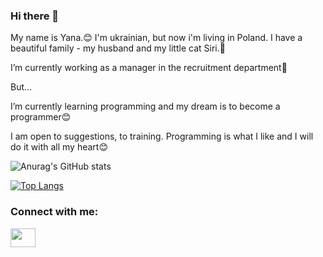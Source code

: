 ### Hi there 👋

My name is Yana.😊
I'm ukrainian, but now i'm living in Poland.
I have a beautiful family - my husband and my little cat Siri.🥰


I’m currently working as a manager in the recruitment department💼

But...

I’m currently learning programming and my dream is to become a programmer😊

I am open to suggestions, to training. 
Programming is what I like and I will do it with all my heart😊

![Anurag's GitHub stats](https://github-readme-stats.vercel.app/api?username=yanakhorolska&theme=cobalt&show_icons=true)

[![Top Langs](https://github-readme-stats.vercel.app/api/top-langs/?username=yanakhorolska&layout=compact)](https://github.com/anuraghazra/github-readme-stats)

<h3 align="left">Connect with me:</h3>
<p align="left">
<a href="https://www.instagram.com/yannna.lia" target="blank"><img align="center" src="https://cdn.jsdelivr.net/npm/simple-icons@3.0.1/icons/instagram.svg" alt="" height="30" width="40" /></a>
  </p>
